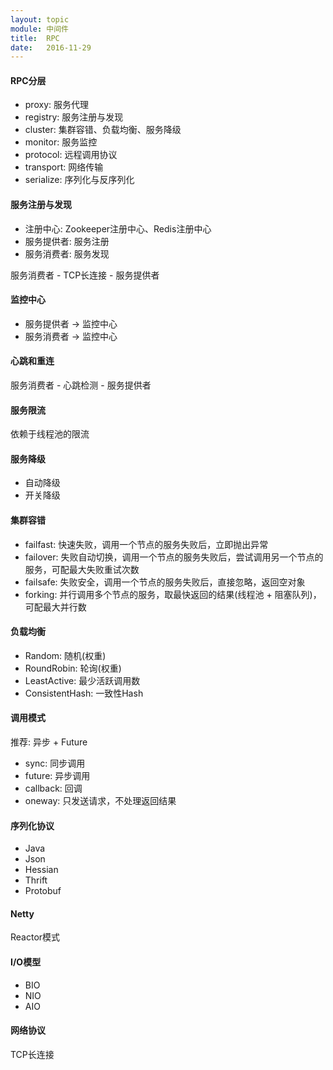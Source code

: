 ```yaml
---
layout: topic
module: 中间件
title:  RPC
date:   2016-11-29
---
```


#### RPC分层

* proxy: 服务代理
* registry: 服务注册与发现
* cluster: 集群容错、负载均衡、服务降级
* monitor: 服务监控
* protocol: 远程调用协议
* transport: 网络传输
* serialize: 序列化与反序列化

#### 服务注册与发现

* 注册中心: Zookeeper注册中心、Redis注册中心
* 服务提供者: 服务注册
* 服务消费者: 服务发现

服务消费者 - TCP长连接 - 服务提供者

#### 监控中心

* 服务提供者 -> 监控中心
* 服务消费者 -> 监控中心

#### 心跳和重连

服务消费者 - 心跳检测 - 服务提供者

#### 服务限流

依赖于线程池的限流

#### 服务降级

* 自动降级
* 开关降级

#### 集群容错

* failfast: 快速失败，调用一个节点的服务失败后，立即抛出异常
* failover: 失败自动切换，调用一个节点的服务失败后，尝试调用另一个节点的服务，可配最大失败重试次数
* failsafe: 失败安全，调用一个节点的服务失败后，直接忽略，返回空对象
* forking: 并行调用多个节点的服务，取最快返回的结果(线程池 + 阻塞队列)，可配最大并行数

#### 负载均衡

* Random: 随机(权重)
* RoundRobin: 轮询(权重)
* LeastActive: 最少活跃调用数
* ConsistentHash: 一致性Hash

#### 调用模式

推荐: 异步 + Future

* sync: 同步调用
* future: 异步调用
* callback: 回调
* oneway: 只发送请求，不处理返回结果

#### 序列化协议

* Java
* Json
* Hessian
* Thrift
* Protobuf

#### Netty

Reactor模式

#### I/O模型

* BIO
* NIO
* AIO

#### 网络协议

TCP长连接

